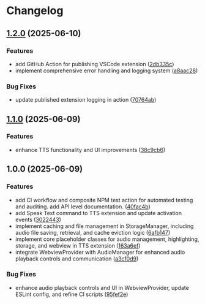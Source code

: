 # Changelog

## [1.2.0](https://github.com/lekman/tts-code/compare/tts-code@v1.1.0...tts-code@v1.2.0) (2025-06-10)


### Features

* add GitHub Action for publishing VSCode extension ([2db335c](https://github.com/lekman/tts-code/commit/2db335cebae74b8f5027a1d6c1fed615aed80575))
* implement comprehensive error handling and logging system ([a8aac28](https://github.com/lekman/tts-code/commit/a8aac28970fd433a5e32036b2c6504897ca0e7cf))


### Bug Fixes

* update published extension logging in action ([70764ab](https://github.com/lekman/tts-code/commit/70764abc650449f224e2ce2abb1fd10eed9ca072))

## [1.1.0](https://github.com/lekman/tts-code/compare/tts-code@v1.0.0...tts-code@v1.1.0) (2025-06-09)


### Features

* enhance TTS functionality and UI improvements ([38c9cb6](https://github.com/lekman/tts-code/commit/38c9cb66d3679f4c013118b282364f4d3829c9c4))

## 1.0.0 (2025-06-09)


### Features

* add CI workflow and composite NPM test action for automated testing and auditing. add API level documentation. ([40fac4b](https://github.com/lekman/tts-code/commit/40fac4b1afe349918d1ff9b4ea4362541a58c4c0))
* add Speak Text command to TTS extension and update activation events ([3022443](https://github.com/lekman/tts-code/commit/3022443bd912ea0ab02c27e6e3c50904a05ab2a6))
* implement caching and file management in StorageManager, including audio file saving, retrieval, and cache eviction logic ([6afb147](https://github.com/lekman/tts-code/commit/6afb147b3e83235f67e8bc708176a6ce7f58ffd1))
* implement core placeholder classes for audio management, highlighting, storage, and webview in TTS extension ([163a6ef](https://github.com/lekman/tts-code/commit/163a6efacae00890ec96acc7565b605217327ecd))
* integrate WebviewProvider with AudioManager for enhanced audio playback controls and communication ([a3cf0d9](https://github.com/lekman/tts-code/commit/a3cf0d9933fc68bdbe73851a9fd63c218ba17841))


### Bug Fixes

* enhance audio playback controls and UI in WebviewProvider, update ESLint config, and refine CI scripts ([95fef2e](https://github.com/lekman/tts-code/commit/95fef2e97aa0c26ad70477d486f0da907ab78f6a))
